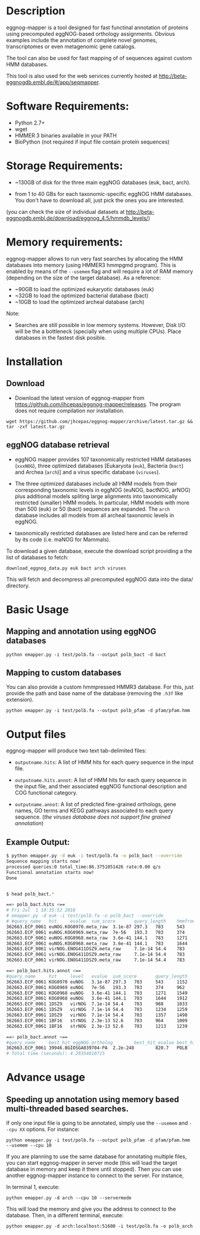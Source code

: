 # Description

eggnog-mapper is a tool designed for fast functinal annotation of proteins using
precomputed eggNOG-based orthology assignments. Obvious examples include the
annotation of complete novel genomes, transcriptomes or even metagenomic gene
catalogs.

The tool can also be used for fast mapping of of sequences against custom HMM
databases. 

This tool is also used for the web services currently hosted at
http://beta-eggnogdb.embl.de/#/app/seqmapper.

# Software Requirements: 

- Python 2.7+
- wget 
- HMMER 3 binaries available in your PATH
- BioPython (not required if input file contain protein sequences)

# Storage Requirements:
 
- ~130GB of disk for the three main eggNOG databases (euk, bact, arch).

- from 1 to 40 GBs for each taxonomic-specific eggNOG HMM databases. You don't
  have to download all, just pick the ones you are interested.

(you can check the size of individual datasets at
http://beta-eggnogdb.embl.de/download/eggnog_4.5/hmmdb_levels/)

# Memory requirements:

eggnog-mapper allows to run very fast searches by allocating the HMM databases
into memory (using HMMER3 hmmpgmd program). This is enabled by means of the
`--usemem` flag and will require a lot of RAM memory (depending on the size of
the target database). As a reference:

- ~90GB to load the optimized eukaryotic databases (euk)
- ~32GB to load the optimized bacterial database (bact)
- ~10GB to load the optimized archeal database (arch)

Note: 

- Searches are still possible in low memory systems. However, Disk I/O will be
  the a bottleneck (specially when using multiple CPUs). Place databases in
  the fastest disk posible.


# Installation 

## Download

- Download the latest version of eggnog-mapper from
  https://github.com/jhcepas/eggnog-mapper/releases. The program does not
  require compilation nor installation.

```
wget https://github.com/jhcepas/eggnog-mapper/archive/latest.tar.gz && tar -zxf latest.tar.gz
```

## eggNOG database retrieval 

- eggNOG mapper provides 107 taxonomically restricted HMM databases (`xxxNOG`),
  three optimized databases [Eukaryota (`euk`), Bacteria (`bact`) and Archea (`arch`)]
  and a virus specific database (`viruses`).

- The three optimized databases include all HMM models from their corresponding
  taxonomic levels in eggNOG (euNOG, bactNOG, arNOG) plus additional models
  spliting large alignments into taxonomically restricted (smaller) HMM
  models. In particular, HMM models with more than 500 (euk) or 50 (bact)
  sequences are expanded. The `arch` database includes all models from all
  archeal taxonomic levels in eggNOG.

- taxonomically restricted databases are listed here and can be referred by its
  code (i.e. maNOG for Mammals).


To download a given database, execute the download script providing a the list
of databases to fetch:

```
download_eggnog_data.py euk bact arch viruses
```

This will fetch and decompress all precomputed eggNOG data into the data/ directory. 

# Basic Usage

## Mapping and annotation using eggNOG databases

```
python emapper.py -i test/polb.fa --output polb_bact -d bact
```

## Mapping to custom databases

You can also provide a custom hmmpressed HMMR3 database. For this, just provide
the path and base name of the database (removing the `.h3f` like extension).

```
python emapper.py -i test/polb.fa --output polb_pfam -d pfam/pfam.hmm
```

# Output files

eggnog-mapper will produce two text tab-delimited files: 

- `outputname.hits`: A list of HMM hits for each query sequence in the input
  file.

- `outputname.hits.annot`: A list of HMM hits for each query sequence in the
  input file, and their associated eggNOG functional description and COG
  functional category.

- `outputname.annot`: A list of predicted fine-grained orthologs, gene names, GO
  terms and KEGG pathways associated to each query sequence. (*the viruses
  database does not support fine grained annotation*)

## Example Output:

```bash
$ python emapper.py -d euk -i test/polb.fa -o polb_bact --override
Sequence mapping starts now!
processed queries:0 total_time:86.3751051426 rate:0.00 q/s
Functional annotation starts now!
Done


$ head polb_bact.*

==> polb_bact.hits <==
# Fri Jul  1 18:35:52 2016
# emapper.py -d euk -i test/polb.fa -o polb_bact --override
# #query_name   hit     evalue  sum_score       query_length    hmmfrom hmmto   seqfrom seqto   query_coverage
362663.ECP_0061 euNOG.KOG0970.meta_raw  3.1e-87 297.3   783     543     1152    193     782     0.752234993614
362663.ECP_0061 euNOG.KOG0969.meta_raw  7e-56   193.3   783     374     962     204     768     0.72030651341
362663.ECP_0061 euNOG.KOG0968.meta_raw  3.6e-41 144.1   783     1271    1549    148     428     0.357598978289
362663.ECP_0061 euNOG.KOG0968.meta_raw  3.6e-41 144.1   783     1644    1912    490     759     0.343550446999
362663.ECP_0061 virNOG.ENOG411DSZ9.meta_raw     7.1e-14 54.4    783     988     1033    193     238     0.0574712643678
362663.ECP_0061 virNOG.ENOG411DSZ9.meta_raw     7.1e-14 54.4    783     1234    1259    404     428     0.0306513409962
362663.ECP_0061 virNOG.ENOG411DSZ9.meta_raw     7.1e-14 54.4    783     1357    1498    491     643     0.194125159642

==> polb_bact.hits.annot <==
#query_name     hit     level   evalue  sum_score       query_length    hmmfrom hmmto   seqfrom seqto   query_coverage  members_in_og   og_description  og_COG_categories
362663.ECP_0061 KOG0970 euNOG   3.1e-87 297.3   783     543     1152    193     782     0.752234993614  271     DNA polymerase  L
362663.ECP_0061 KOG0969 euNOG   7e-56   193.3   783     374     962     204     768     0.72030651341   224     DNA polymerase  L
362663.ECP_0061 KOG0968 euNOG   3.6e-41 144.1   783     1271    1549    148     428     0.357598978289  345     DNA polymerase  L
362663.ECP_0061 KOG0968 euNOG   3.6e-41 144.1   783     1644    1912    490     759     0.343550446999  345     DNA polymerase  L
362663.ECP_0061 1DSZ9   virNOG  7.1e-14 54.4    783     988     1033    193     238     0.0574712643678 20      DNA polymerase  L
362663.ECP_0061 1DSZ9   virNOG  7.1e-14 54.4    783     1234    1259    404     428     0.0306513409962 20      DNA polymerase  L
362663.ECP_0061 1DSZ9   virNOG  7.1e-14 54.4    783     1357    1498    491     643     0.194125159642  20      DNA polymerase  L
362663.ECP_0061 1BF16   strNOG  2.3e-13 52.6    783     964     1009    193     238     0.0574712643678 19      DNA polymerase  L
362663.ECP_0061 1BF16   strNOG  2.3e-13 52.6    783     1213    1239    404     429     0.0319284802043 19      DNA polymerase  L

==> polb_bact.annot <==
#query_name     best_hit_eggNOG_ortholog        best_hit_evalue best_hit_score  predicted_name  strict_orthologs        GO      KEGG(pathway)
362663.ECP_0061 39946.BGIOSGA039704-PA  2.2e-248        820.7   POLB    1006551.KOX_10750,1028307.EAE_11080,1045856.EcWSU1_00673,155864.Z0068,198214.SF0055,198628.Dda3937_01373,199310.c0071,218491.ECA3852,218493.SBG_0085,220341.STY0112,272620.KPN_00059,290338.CKO_03322,290339.ESA_03280,316407.85674307,362663.ECP_0061,39946.BGIOSGA039704-PA,399742.Ent638_0607,406817.XNC1_4058,406818.XBJ1_1795,465817.ETA_07310,469595.CSAG_03356,469613.HMPREF0864_02496,471874.PROSTU_01143,481805.EcolC_3597,498217.ETAE_0607,500637.PROVRUST_06038,500639.ENTCAN_05148,500640.CIT292_09418,502347.ESCAB7627_3201,511145.b0060,517433.PanABDRAFT_1681,520999.PROVALCAL_02276,521000.PROVRETT_06774,529507.PMI2327,561229.Dd1591_0570,561230.PC1_3628,561231.Pecwa_3819,579405.Dd703_0609,590409.Dd586_3566,592316.Pat9b_0640,634499.EpC_07180,634500.EbC_06980,634503.NT01EI_0703,637910.ROD_00651,640513.Entas_0660,665029.EAMY_2919,701347.Entcl_3665,706191.PANA_0690,712898.Pvag_0098,716541.ECL_00856,741091.Rahaq_3758,745277.Rahaq2_3852,882884.SARI_02907,99287.STM0097  GO:0003674,GO:0003824,GO:0003887,GO:0004518,GO:0004527,GO:0004529,GO:0004536,GO:0005575,GO:0005622,GO:0005623,GO:0005694,GO:0006139,GO:0006259,GO:0006260,GO:0006261,GO:0006281,GO:0006289,GO:0006297,GO:0006301,GO:0006725,GO:0006807,GO:0006950,GO:0006974,GO:0007154,GO:0008150,GO:0008152,GO:0008296,GO:0008408,GO:0009058,GO:0009059,GO:0009432,GO:0009605,GO:0009987,GO:0009991,GO:0016740,GO:0016772,GO:0016779,GO:0016787,GO:0016788,GO:0016796,GO:0016895,GO:0018130,GO:0019438,GO:0019985,GO:0031668,GO:0033554,GO:0034061,GO:0034641,GO:0034645,GO:0034654,GO:0043170,GO:0043226,GO:0043228,GO:0043229,GO:0043232,GO:0044237,GO:0044238,GO:0044249,GO:0044260,GO:0044271,GO:0044424,GO:0044464,GO:0044699,GO:0044763,GO:0045004,GO:0045005,GO:0046483,GO:0050896,GO:0051716,GO:0071496,GO:0071704,GO:0071897,GO:0090304,GO:0090305,GO:1901360,GO:1901362,GO:1901576
# Total time (seconds): 4.29354810715

```



# Advance usage

## Speeding up annotation using memory based multi-threaded based searches.

If only one input file is going to be annotated, simply use the `--usemem` and
`--cpu XX` options. For instance: 

```
python emapper.py -i test/polb.fa --output polb_pfam -d pfam/pfam.hmm --usemem --cpu 10
``` 

If you are planning to use the same database for annotating multiple files, you
can start eggnog-mapper in server mode (this will load the target database in
memory and keep it there until stopped). Then you can use another eggnog-mapper
instance to connect to the server. For instance, 

In terminal 1, execute:

```
python emapper.py -d arch --cpu 10 --servermode
```

This will load the memory and give you the address to connect to the
database. Then, in a different terminal, execute:

```
python emapper.py -d arch:localhost:51600 -i test/polb.fa -o polb_arch
```

